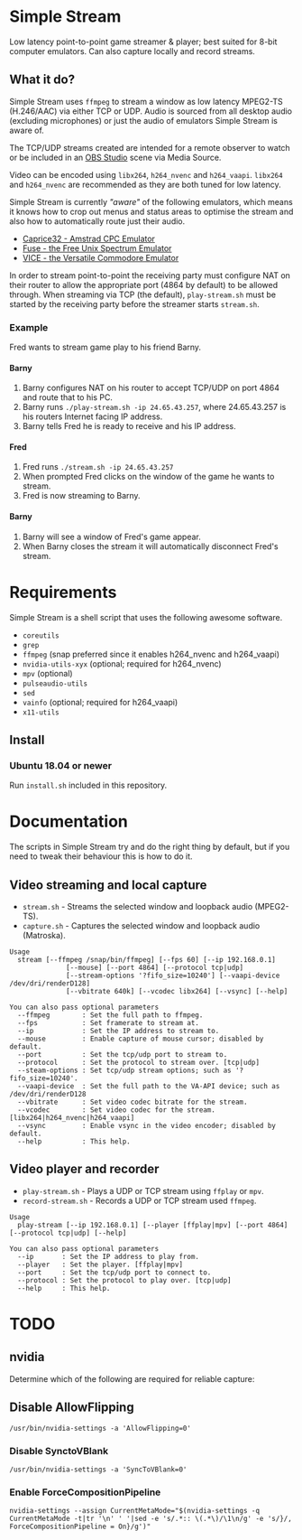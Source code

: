 # Simple Stream

Low latency point-to-point game streamer & player; best suited for 8-bit
computer emulators. Can also capture locally and record streams.

## What it do?

Simple Stream uses `ffmpeg` to stream a window as low latency MPEG2-TS
(H.246/AAC) via either TCP or UDP. Audio is sourced from all desktop audio
(excluding microphones) or just the audio of emulators Simple Stream is aware
of.

The TCP/UDP streams created are intended for a remote observer to watch or be
included in an [OBS Studio](https://obsproject.com/) scene via Media Source.

Video can be encoded using `libx264`, `h264_nvenc` and `h264_vaapi`. `libx264`
and `h264_nvenc` are recommended as they are both tuned for low latency.

Simple Stream is currently *"aware"* of the following emulators, which means it
knows how to crop out menus and status areas to optimise the stream and also how
to automatically route just their audio.

  * [Caprice32 - Amstrad CPC Emulator](https://github.com/ColinPitrat/caprice32)
  * [Fuse - the Free Unix Spectrum Emulator](http://fuse-emulator.sourceforge.net/)
  * [VICE - the Versatile Commodore Emulator](http://vice-emu.sourceforge.net/)

In order to stream point-to-point the receiving party must configure NAT on
their router to allow the appropriate port (4864 by default) to be allowed
through. When streaming via TCP (the default), `play-stream.sh` must be started
by the receiving party before the streamer starts `stream.sh`.

### Example

Fred wants to stream game play to his friend Barny.

#### Barny

  1. Barny configures NAT on his router to accept TCP/UDP on port 4864 and route that to his PC.
  2. Barny runs `./play-stream.sh -ip 24.65.43.257`, where 24.65.43.257 is his routers Internet facing IP address.
  3. Barny tells Fred he is ready to receive and his IP address.

#### Fred

  1. Fred runs `./stream.sh -ip 24.65.43.257`
  2. When prompted Fred clicks on the window of the game he wants to stream.
  3. Fred is now streaming to Barny.

#### Barny

  1. Barny will see a window of Fred's game appear.
  2. When Barny closes the stream it will automatically disconnect Fred's stream.

# Requirements

Simple Stream is a shell script that uses the following awesome software.

  - `coreutils`
  - `grep`
  - `ffmpeg` (snap preferred since it enables h264_nvenc and h264_vaapi)
  - `nvidia-utils-xyx` (optional; required for h264_nvenc)
  - `mpv` (optional)
  - `pulseaudio-utils`
  - `sed`
  - `vainfo` (optional; required for h264_vaapi)
  - `x11-utils`

## Install

### Ubuntu 18.04 or newer

Run `install.sh` included in this repository.

# Documentation

The scripts in Simple Stream try and do the right thing by default, but if you
need to tweak their behaviour this is how to do it.

## Video streaming and local capture

  * `stream.sh` - Streams the selected window and loopback audio (MPEG2-TS).
  * `capture.sh` - Captures the selected window and loopback audio (Matroska).

```
Usage
  stream [--ffmpeg /snap/bin/ffmpeg] [--fps 60] [--ip 192.168.0.1]
              [--mouse] [--port 4864] [--protocol tcp|udp]
              [--stream-options '?fifo_size=10240'] [--vaapi-device /dev/dri/renderD128]
              [--vbitrate 640k] [--vcodec libx264] [--vsync] [--help]

You can also pass optional parameters
  --ffmpeg        : Set the full path to ffmpeg.
  --fps           : Set framerate to stream at.
  --ip            : Set the IP address to stream to.
  --mouse         : Enable capture of mouse cursor; disabled by default.
  --port          : Set the tcp/udp port to stream to.
  --protocol      : Set the protocol to stream over. [tcp|udp]
  --steam-options : Set tcp/udp stream options; such as '?fifo_size=10240'.
  --vaapi-device  : Set the full path to the VA-API device; such as /dev/dri/renderD128
  --vbitrate      : Set video codec bitrate for the stream.
  --vcodec        : Set video codec for the stream. [libx264|h264_nvenc|h264_vaapi]
  --vsync         : Enable vsync in the video encoder; disabled by default.
  --help          : This help.
```

## Video player and recorder

  * `play-stream.sh` - Plays a UDP or TCP stream using `ffplay` or `mpv`.
  * `record-stream.sh` - Records a UDP or TCP stream used `ffmpeg`.

```
Usage
  play-stream [--ip 192.168.0.1] [--player [ffplay|mpv] [--port 4864] [--protocol tcp|udp] [--help]

You can also pass optional parameters
  --ip       : Set the IP address to play from.
  --player   : Set the player. [ffplay|mpv]
  --port     : Set the tcp/udp port to connect to.
  --protocol : Set the protocol to play over. [tcp|udp]
  --help     : This help.
```

# TODO

## nvidia

Determine which of the following are required for reliable capture:

## Disable AllowFlipping

`/usr/bin/nvidia-settings -a 'AllowFlipping=0'`

### Disable SynctoVBlank

`/usr/bin/nvidia-settings -a 'SyncToVBlank=0'`

### Enable ForceCompositionPipeline

`nvidia-settings --assign CurrentMetaMode="$(nvidia-settings -q CurrentMetaMode -t|tr '\n' ' '|sed -e 's/.*:: \(.*\)/\1\n/g' -e 's/}/, ForceCompositionPipeline = On}/g')"`

